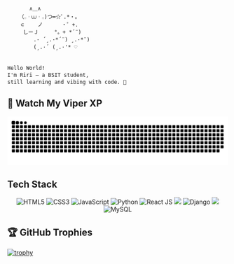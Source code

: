 ```
⠀⠀
       ∧＿∧
　  （𓂂︲⩊︲𓂂)つ━☆ﾟ.*・。
　　 ⊂　　 ノ 　　　・゜+.
　　　しーＪ　　　°。+ *´¨)
　　　　　.· ´¸.·*´¨) ¸.·*¨)
　　　　　(¸.·´ (¸.·'* ♡


𝙷𝚎llo World! 
𝙸'𝚖 𝚁𝚒𝚛𝚒 — 𝚊 𝙱𝚂𝙸𝚃 𝚜𝚝𝚞𝚍𝚎𝚗𝚝,
𝚜𝚝𝚒𝚕𝚕 𝚕𝚎𝚊𝚛𝚗𝚒𝚗𝚐 𝚊𝚗𝚍 𝚟𝚒𝚋𝚒𝚗𝚐 𝚠𝚒𝚝𝚑 𝚌𝚘𝚍𝚎. 🌸
```




## 🐍 Watch My Viper XP
![Snake dark](https://github.com/BadGalRiirii/BadGalRiirii/blob/output/github-contribution-grid-snake-dark.svg)


## Tech Stack

<div align="center">

  <!-- Languages -->
  <img src="https://cdn.jsdelivr.net/gh/devicons/devicon/icons/html5/html5-original.svg" width="45" height="45" alt="HTML5"/>
  <img src="https://cdn.jsdelivr.net/gh/devicons/devicon/icons/css3/css3-original.svg" width="45" height="45" alt="CSS3"/>
  <img src="https://cdn.jsdelivr.net/gh/devicons/devicon/icons/javascript/javascript-original.svg" width="45" height="45" alt="JavaScript"/>
  <img src="https://cdn.jsdelivr.net/gh/devicons/devicon/icons/python/python-original.svg" width="45" height="45" alt="Python"/>

  <!-- Frontend Frameworks -->
  <img src="https://cdn.jsdelivr.net/gh/devicons/devicon/icons/react/react-original.svg" width="45" height="45" alt="React JS"/>
  <img src="https://img.shields.io/badge/-ReactNative-61DAFB?style=for-the-badge&logo=react&logoColor=black" height="30"/>

  <!-- Backend & APIs -->
  <img src="https://cdn.jsdelivr.net/gh/devicons/devicon/icons/django/django-plain.svg" width="45" height="45" alt="Django"/>
  <img src="https://img.shields.io/badge/-FastAPI-009688?style=for-the-badge&logo=fastapi&logoColor=white" height="30"/>

  <!-- Database -->
  <img src="https://cdn.jsdelivr.net/gh/devicons/devicon/icons/mysql/mysql-original.svg" width="45" height="45" alt="MySQL"/>

</div>

## 🏆 GitHub Trophies

[![trophy](https://github-profile-trophy.vercel.app/?username=BadGalRiirii&theme=darkhub)](https://github.com/ryo-ma/github-profile-trophy)

